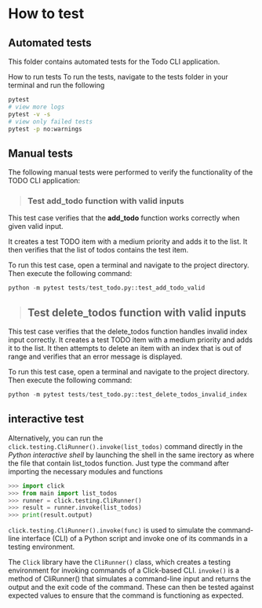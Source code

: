 # How to test
## Automated tests
This folder contains automated tests for the Todo CLI application.

How to run tests
To run the tests, navigate to the tests folder in your terminal and run the following 
```bash
pytest
# view more logs
pytest -v -s
# view only failed tests
pytest -p no:warnings
```

## Manual tests
The following manual tests were performed to verify the functionality of the TODO CLI application:

> ### Test **add_todo** function with valid inputs
This test case verifies that the **add_todo** function works correctly when given valid input. 

It creates a test TODO item with a medium priority and adds it to the list. It then verifies that the list of todos contains the test item.

To run this test case, open a terminal and navigate to the project directory. Then execute the following command:

```python
python -m pytest tests/test_todo.py::test_add_todo_valid
```

> ## Test delete_todos function with valid inputs
This test case verifies that the delete_todos function handles invalid index input correctly. It creates a test TODO item with a medium priority and adds it to the list. It then attempts to delete an item with an index that is out of range and verifies that an error message is displayed.

To run this test case, open a terminal and navigate to the project directory. Then execute the following command:

```python
python -m pytest tests/test_todo.py::test_delete_todos_invalid_index
```

## interactive test

Alternatively, you can run the ``click.testing.CliRunner().invoke(list_todos)`` command directly in the *Python interactive shell* by launching the shell in the same irectory as where the file that contain list_todos function. Just type the command after importing the necessary modules and functions
```python
>>> import click
>>> from main import list_todos
>>> runner = click.testing.CliRunner()
>>> result = runner.invoke(list_todos)
>>> print(result.output)
```
`click.testing.CliRunner().invoke(func)` is used to simulate the command-line interface (CLI) of a Python script and invoke one of its commands in a testing environment.

The ``Click`` library have the `CliRunner()` class, which creates a testing environment for invoking commands of a Click-based CLI. `invoke()` is a method of CliRunner() that simulates a command-line input and returns the output and the exit code of the command.
These can then be tested against expected values to ensure that the command is functioning as expected.
